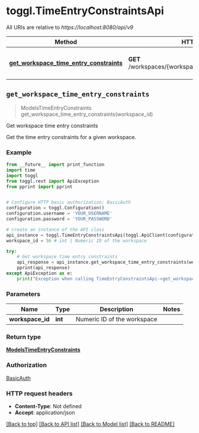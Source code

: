 # toggl.TimeEntryConstraintsApi

All URIs are relative to *https://localhost:8080/api/v9*

Method | HTTP request | Description
------------- | ------------- | -------------
[**get_workspace_time_entry_constraints**](TimeEntryConstraintsApi.md#get_workspace_time_entry_constraints) | **GET** /workspaces/{workspace_id}/time_entry_constraints | Get workspace time entry constraints


## `get_workspace_time_entry_constraints`
> ModelsTimeEntryConstraints get_workspace_time_entry_constraints(workspace_id)

Get workspace time entry constraints

Get the time entry constraints for a given workspace.

### Example

```python
from __future__ import print_function
import time
import toggl
from toggl.rest import ApiException
from pprint import pprint


# Configure HTTP basic authorization: BasicAuth
configuration = toggl.Configuration()
configuration.username = 'YOUR_USERNAME'
configuration.password = 'YOUR_PASSWORD'

# create an instance of the API class
api_instance = toggl.TimeEntryConstraintsApi(toggl.ApiClient(configuration))
workspace_id = 56 # int | Numeric ID of the workspace

try:
    # Get workspace time entry constraints
    api_response = api_instance.get_workspace_time_entry_constraints(workspace_id)
    pprint(api_response)
except ApiException as e:
    print("Exception when calling TimeEntryConstraintsApi->get_workspace_time_entry_constraints: %s\n" % e)
```

### Parameters


Name | Type | Description  | Notes
------------- | ------------- | ------------- | -------------
 **workspace_id** | **int**| Numeric ID of the workspace | 

### Return type

[**ModelsTimeEntryConstraints**](ModelsTimeEntryConstraints.md)

### Authorization

[BasicAuth](../README.md#BasicAuth)

### HTTP request headers

 - **Content-Type**: Not defined
 - **Accept**: application/json

[[Back to top]](#) [[Back to API list]](../README.md#documentation-for-api-endpoints) [[Back to Model list]](../README.md#documentation-for-models) [[Back to README]](../README.md)

